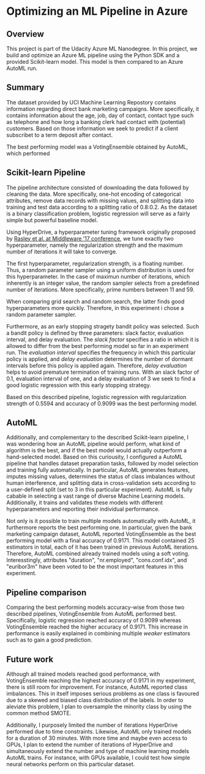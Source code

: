 # Optimizing an ML Pipeline in Azure

## Overview
This project is part of the Udacity Azure ML Nanodegree.
In this project, we build and optimize an Azure ML pipeline using the Python SDK and a provided Scikit-learn model.
This model is then compared to an Azure AutoML run.

## Summary
The dataset provided by UCI Machine Learning Repostory contains information regarding direct bank marketing campaigns. More specifically, it contains information about the age, job, day of contact, contact type such as telephone and how long a banking clerk had contact with (potential) customers. Based on those information we seek to predict if a client subscribet to a term deposit after contact.

The best performing model was a VotingEnsemble obtained by AutoML, which performed  

## Scikit-learn Pipeline
The pipeline architecture consisted of downloading the data followed by cleaning the data. More specifically, one-hot encoding of categorical attributes, remove data records with missing values, and splitting data into training and test data according to a splitting ratio of 0.8:0.2. As the dataset is a binary classification problem, logistic regression will serve as a fairly simple but powerful baseline model.

Using HyperDrive, a hyperparameter tuning framework originally proposed by [Rasley et al. at Middleware ’17 conference](https://dl.acm.org/doi/10.1145/3135974.3135994), we tune exactly two hyperparameter, namely the regularization strength and the maximum number of iterations it will take to converge.

The first hyperparameter, regularization strength, is a floating number. Thus, a random parameter sampler using a uniform distribution is  used for this hyperparameter. In the case of maximun number of iterations, which inherently is an integer value, the random sampler selects from a predefined number of iterations. More specifically, prime numbers between 11 and 59. 

When comparing grid search and random search, the latter finds good hyperparameters more quickly. Therefore, in this experiment i chose a random parameter sampler.

Furthermore, as an early stopping stragety bandit policy was selected. Such a bandit policy is defined by three parameters: slack factor, evaluation interval, and delay evaluation. The *slack factor* specifies a ratio in which it is allowed to differ from the best performing model so far in an experiment run. The *evaluation interval* specifies the frequency in which this particular policy is applied, and *delay evaluation* determines the number of dormant intervals before this policy is applied again. Therefore, *delay evaluation* helps to avoid premature termination of training runs. With an slack factor of 0.1, evaluation interval of one, and a delay evaluation of 3 we seek to find a good logistic regression with this early stopping strategy.

Based on this described pipeline, logistic regression with regularization strength of 0.5594 and accuracy of 0.9099 was the best performing model.

## AutoML
Additionally, and complementary to the described Scikit-learn pipeline, I was wondering how an AutoML pipeline would perform, what kind of algorithm is the best, and if the best model would actually outperform a hand-selected model. Based on this curiousity, I configured a AutoML pipeline that handles dataset preparation tasks, followed by model selection and training fully automatically. In particular, AutoML generates features, imputes missing values, determines the status of class imbalances without human interference, and splitting data in cross-validation sets according to a user-defined split (set to 3 in this particular experiment). AutoML is fully cabable in selecting a vast range of diverse Machine Learning models. Additionally, it trains and validates these models with different hyperparameters and reporting their individual performance.

Not only is it possible to train multiple models automatically with AutoML, it furthermore reports the best performing one. In particular, given the bank marketing campaign dataset, AutoML reported VotingEnsemble as the best performing model with a final accuracy of 0.9171. This model contained 25 estimators in total, each of it has been trained in previous AutoML iterations. Therefore, AutoML combined already trained models using a soft voting. Interesstingly, attributes "duration", "nr.employed", "cons.conf.idx", and "euribor3m" have been voted to be the most important features in this experiment.


## Pipeline comparison
Comparing the best performing models accuracy-wise from those two described pipelines, VotingEnsemble from AutoML performed best. Specifically, logistic regression reached accuracy of 0.9099 whereas VotingEnsemble reached the higher accuracy of 0.9171. This increase in performance is easily explained in combining multiple _weaker_ estimators such as to gain a good prediction. 

## Future work
Although all trained models reached good performance, with VotingEnsemble reaching the highest accuracy of 0.9171 in my experiment, there is still room for improvement. For instance, AutoML reported class imbalances. This in itself imposes serious problems as one class is favoured due to a skewed and biased class distribution of the labels. In order to aleviate this problem, I plan to oversample the minority class by using the common method SMOTE.  

Additionally, I purposely limited the number of iterations HyperDrive performed due to time constraints. Likewise, AutoML only trained models for a duration of 30 minutes. With more time and maybe even access to GPUs, I plan to extend the number of iterations of HyperDrive and simultaneously extend the number and type of machine learning models AutoML trains. For instance, with GPUs available, I could test how simple neural networks perform on this particular dataset.
